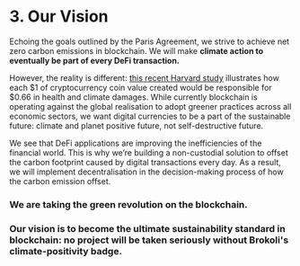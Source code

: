 # 3. Our Vision

Echoing the goals outlined by the Paris Agreement, we strive to achieve net zero carbon emissions in blockchain. We will make **climate action to eventually be part of every DeFi transaction.**

However, the reality is different: [this recent Harvard study](https://dash.harvard.edu/bitstream/handle/1/37365412/MARTYNOV-DOCUMENT-2020.pdf?sequence=1) illustrates how each $1 of cryptocurrency coin value created would be responsible for $0.66 in health and climate damages. While currently blockchain is operating against the global realisation to adopt greener practices across all economic sectors, we want digital currencies to be a part of the sustainable future: climate and planet positive future, not self-destructive future. 

We see that DeFi applications are improving the inefficiencies of the financial world. This is why we’re building a non-custodial solution to offset the carbon footprint caused by digital transactions every day. As a result, we will implement decentralisation in the decision-making process of how the carbon emission offset.

### **We are taking the green revolution on the blockchain.** 

### **Our vision is to become the ultimate sustainability standard in blockchain: no project will be taken seriously without Brokoli's climate-positivity badge.** 

